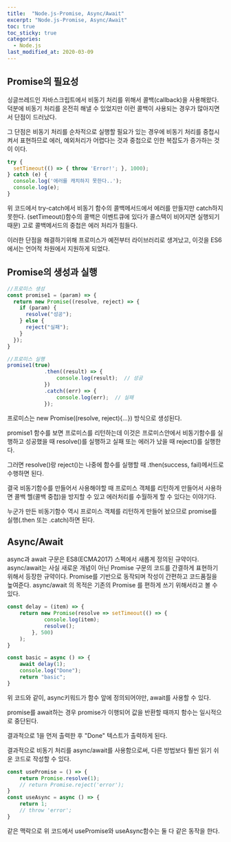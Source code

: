 ```yaml
---
title:  "Node.js-Promise, Async/Await"
excerpt: "Node.js-Promise, Async/Await"
toc: true
toc_sticky: true  
categories:
  - Node.js
last_modified_at: 2020-03-09
---
```


## Promise의 필요성
싱글쓰레드인 자바스크립트에서 비동기 처리를 위해서 콜백(callback)을 사용해왔다.덕분에 비동기 처리를 온전히 해낼 수 있었지만 이런 콜백이 사용되는 경우가 많아지면서 단점이 드러났다.

그 단점은 비동기 처리를 순차적으로 실행할 필요가 있는 경우에 비동기 처리를 중첩시켜서 표현하므로 에러, 예외처리가 어렵다는 것과 중첩으로 인한 복잡도가 증가하는 것이 이다.

```javascript
try {
  setTimeout(() => { throw 'Error!'; }, 1000);
} catch (e) {
  console.log('에러를 캐치하지 못한다..');
  console.log(e);
}
```
위 코드에서 try-catch에서 비동기 함수의 콜백메서드에서 에러를 만들지만 catch하지 못한다. (setTimeout()함수의 콜백은 이벤트큐에 있다가 콜스택이 비어지면 실행되기 때문)
고로 콜백메서드의 중첩은 에러 처리가 힘들다.

이러한 단점을 해결하기위해 프로미스가 예전부터 라이브러리로 생겨났고, 이것을 ES6에서는 언어적 차원에서 지원하게 되었다.

## Promise의 생성과 실행
```javascript
//프로미스 생성
const promise1 = (param) => {
  return new Promise((resolve, reject) => {
    if (param) {
      resolve("성공");
    } else {
      reject("실패");
    }
  });
}

//프로미스 실행
promise1(true)
            .then((result) => {
                console.log(result);  // 성공
            })
            .catch((err) => {
                console.log(err);  // 실패
            });
```
프로미스는 new Promise((resolve, reject){...}) 방식으로 생성된다.

promise1 함수를 보면 프로미스를 리턴하는데 이것은 프로미스안에서 비동기함수를 실행하고 성공했을 때 resolve()를 실행하고 실패 또는 에러가 났을 때 reject()를 실행한다.

그러면 resolve()랑 reject()는 나중에 함수를 실행할 때 .then(success, fail)메서드로 수행하면 된다.

결국 비동기함수를 만들어서 사용해야할 때 프로미스 객체를 리턴하게 만들어서 사용하면 콜백 헬(콜백 중첩)을 방지할 수 있고 에러처리를 수월하게 할 수 있다는 이야기다.

누군가 만든 비동기함수 역시 프로미스 객체를 리턴하게 만들어 놨으므로 promise를 실행(.then 또는 .catch)하면 된다.

## Async/Await
async과 await 구문은 ES8(ECMA2017) 스펙에서 새롭게 정의된 규약이다. async/await는 사실 새로운 개념이 아닌 Promise 구문의 코드를 간결하게 표현하기 위해서 등장한 규약이다. Promise를 기반으로 동작되며 작성이 간편하고 코드품질을 높여준다. async/await 의 목적은 기존의 Promise 를 편하게 쓰기 위해서라고 볼 수 있다.
```javascript
const delay = (item) => { 
    return new Promise(resolve => setTimeout(() => { 
            console.log(item); 
            resolve(); 
        }, 500) 
    ); 
} 

const basic = async () => { 
    await delay(1); 
    console.log("Done"); 
    return "basic"; 
}
```

위 코드와 같이, async키워드가 함수 앞에 정의되어야만, await를 사용할 수 있다.

promise를 await하는 경우 promise가 이행되어 값을 반환할 때까지 함수는 일시적으로 중단된다.

결과적으로 1을 먼저 출력한 후 "Done" 텍스트가 출력하게 된다.

결과적으로 비동기 처리를 async/await를 사용함으로써, 다른 방법보다 훨씬 읽기 쉬운 코드로 작성할 수 있다.

```javascript
const usePromise = () => { 
    return Promise.resolve(1);
    // return Promise.reject('error');  
} 
const useAsync = async () => { 
    return 1; 
    // throw 'error';
}
```

같은 맥락으로 위 코드에서 usePromise와 useAsync함수는 둘 다 같은 동작을 한다.